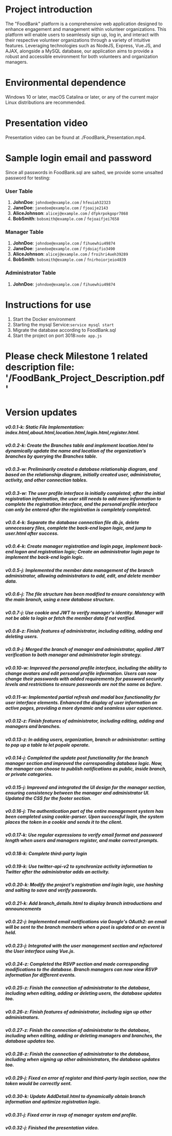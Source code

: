 # Project introduction
The "FoodBank" platform is a comprehensive web application designed to enhance engagement and management within volunteer organizations. This platform will enable users to seamlessly sign up, log in, and interact with their respective volunteer organizations through a variety of intuitive features. Leveraging technologies such as NodeJS, Express, Vue.JS, and AJAX, alongside a MySQL database, our application aims to provide a robust and accessible environment for both volunteers and organization managers.

# Environmental dependence
 Windows 10 or later, macOS Catalina or later, or any of the current major Linux distributions are recommended.

# Presentation video
Presentation video can be found at ./FoodBank_Presentation.mp4.

# Sample login email and password
Since all passwords in FoodBank.sql are salted, we provide some unsalted password for testing:
### User Table
1. **JohnDoe**: `johndoe@example.com` / `hfeuiah32323`
2. **JaneDoe**: `janedoe@example.com` / `fjoaije2143`
3. **AliceJohnson**: `alicej@example.com` / `dfpkrpokgopr7868`
4. **BobSmith**: `bobsmith@example.com` / `fejoaifjei7658`

### Manager Table
1. **JohnDoe**: `johndoe@example.com` / `fihuewhiu49874`
2. **JaneDoe**: `janedoe@example.com` / `fjdoiajfio3490`
3. **AliceJohnson**: `alicej@example.com` / `froihri4ueh39289`
4. **BobSmith**: `bobsmith@example.com` / `fnirhoiorjeio4839`

### Administrator Table
1. **JohnDoe**: `johndoe@example.com` / `fihuewhiu49874`


# Instructions for use
 1. Start the Docker environment
 2. Starting the mysql Service:`service mysql start`
 3. Migrate the database according to FoodBank.sql
 4. Start the project on port 3018:`node app.js`


# Please check Milestone 1 related description file: '/FoodBank_Project_Description.pdf'

# Version updates
##### v0.0.1-k: Static File Implementation: index.html,about.html,location.html,login.html,register.html.
##### v0.0.2-k: Create the Branches table and implement location.html to dynamically update the name and location of the organization's branches by querying the Branches table.
##### v0.0.3-w: Preliminarily created a database relationship diagram, and based on the relationship diagram, initially created user, administrator, activity, and other connection tables.
##### v0.0.3-w: The user profile interface is initially completed; after the initial registration information, the user still needs to add more information to complete the registration interface, and the personal profile interface can only be entered after the registration is completely completed.
##### v0.0.4-k: Separate the database connection file db.js, delete unnecessary files, complete the back-end logon logic, and jump to user.html after success.
##### v0.0.4-k: Create manager registration and login page, implement back-end logon and registration logic; Create an administrator login page to implement the back-end login logic.
##### v0.0.5-j: Implemented the member data management of the branch administrator, allowing administrators to add, edit, and delete member data.
##### v0.0.6-j: The file structure has been modified to ensure consistency with the main branch, using a new database structure.
##### v0.0.7-j: Use cookie and JWT to verify manager's identity. Manager will not be able to login or fetch the member data if not verified.
##### v0.0.8-z: Finish features of administrator, including editing, adding and deleting users.
##### v0.0.9-j: Merged the branch of manager and administrator, applied JWT verification to both manager and administrator login strategy.
##### v0.0.10-w: Improved the personal profile interface, including the ability to change avatars and edit personal profile information. Users can now change their passwords with added requirements for password security levels and restrictions to ensure passwords are not the same as before.
##### v0.0.11-w: Implemented partial refresh and modal box functionality for user interface elements. Enhanced the display of user information on active pages, providing a more dynamic and seamless user experience.
##### v0.0.12-z: Finish features of administrator, including editing, adding and managers and branches.
##### v0.0.13-z: In adding users, organization, branch or administrator: setting to pop up a table to let popole operate.
##### v0.0.14-j: Completed the update post functionality for the branch manager section and improved the corresponding database logic. Now, the manager can choose to publish notifications as public, inside branch, or private categories.
##### v0.0.15-j: Improved and integrated the UI design for the manager section, ensuring consistency between the manager and administrator UI. Updated the CSS for the footer section.
##### v0.0.16-j: The authentication part of the entire management system has been completed using cookie-parser. Upon successful login, the system places the token in a cookie and sends it to the client.
##### v0.0.17-k: Use regular expressions to verify email format and password length when users and managers register, and make correct prompts.
##### v0.0.18-k: Complete third-party login
##### v0.0.19-k: Use twitter-api-v2 to synchronize activity information to Twitter after the administrator adds an activity.
##### v0.0.20-k: Modify the project's registration and login logic, use hashing and salting to save and verify passwords.
##### v0.0.21-k: Add branch_details.html to display branch introductions and announcements
##### v0.0.22-j: Implemented email notifications via Google's OAuth2: an email will be sent to the branch members when a post is updated or an event is held.
##### v0.0.23-j: Integrated with the user management section and refactored the User interface using Vue.js.
##### v0.0.24-z: Completed the RSVP section and made corresponding modifications to the database. Branch managers can now view RSVP information for different events.
##### v0.0.25-z: Finish the connection of administrator to the database, including when editing, adding or deleting users, the database updates too.
##### v0.0.26-z: Finish features of administrator, including sign up other administrators.
##### v0.0.27-z: Finish the connection of administrator to the database, including when editing, adding or deleting managers and branches, the database updates too.
##### v0.0.28-z: Finish the connection of administrator to the database, including when signing up other administrators, the database updates too.
##### v0.0.29-j: Fixed en error of register and third-party login section, now the token would be correctly sent.
##### v0.0.30-k: Update AddDetail.html to dynamically obtain branch information and optimize registration logic.
##### v0.0.31-j: Fixed error in rsvp of manager system and profile.
##### v0.0.32-j: Finished the presentation video.